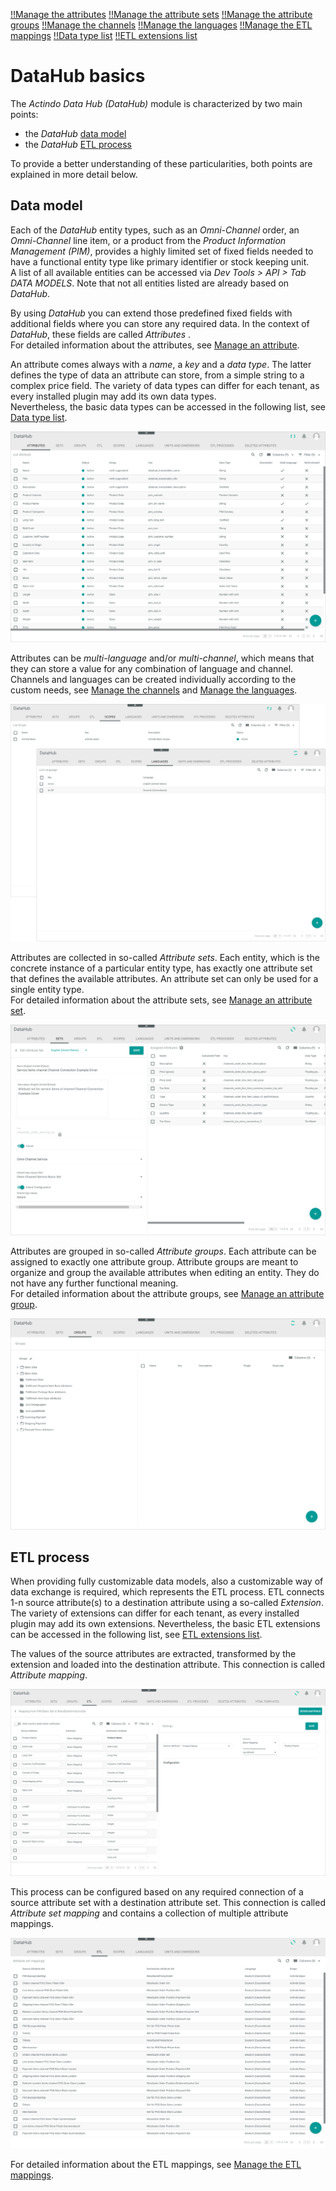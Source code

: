 [!!Manage the attributes](../Integration/01_ManageAttributes.md)
[!!Manage the attribute sets](../Integration/02_ManageAttributeSets.md)
[!!Manage the attribute groups](../Integration/03_ManageAttributeGroups.md)
[!!Manage the channels](../Integration/04_ManageChannels.md)
[!!Manage the languages](../Integration/05_ManageLanguages.md)
[!!Manage the ETL mappings](../Operation/01_ManageETLMappings.md)
[!!Data type list](../UserInterface/04_DataTypeList.md)
[!!ETL extensions list](../UserInterface/03_ETLExtensions.md)

# DataHub basics

The *Actindo Data Hub (DataHub)* module is characterized by two main points:
- the *DataHub* [data model](#data-model)
- the *DataHub* [ETL process](#etl-process)

To provide a better understanding of these particularities, both points are explained in more detail below.

## Data model

Each of the *DataHub* entity types, such as an *Omni-Channel* order, an *Omni-Channel* line item, or a product from the *Product Information Management (PIM)*, provides a highly limited set of fixed fields needed to have a functional entity type like primary identifier or stock keeping unit.   
A list of all available entities can be accessed via *Dev Tools > API > Tab DATA MODELS*. Note that not all entities listed are already based on *DataHub*.

[comment]: <> (Include link to Dev Tools when available)

By using *DataHub* you can extend those predefined fixed fields with additional fields where you can store any required data.
In the context of *DataHub*, these fields are called *Attributes* .     
For detailed information about the attributes, see [Manage an attribute](../Integration/01_ManageAttributes.md).

An attribute comes always with a *name*, a *key* and a *data type*. The latter defines the type of data an attribute can store, from a simple string to a complex price field.
The variety of data types can differ for each tenant, as every installed plugin may add its own data types.   
Nevertheless, the basic data types can be accessed in the following list, see [Data type list](../UserInterface/04_DataTypeList.md).

![Attributes](../../Assets/Screenshots/DataHub/Settings/Attributes/Attributes.png "[Attributes]")

Attributes can be *multi-language* and/or *multi-channel*, which means that they can store a value for any combination of language and channel.   
Channels and languages can be created individually according to the custom needs, see [Manage the channels](../Integration/04_ManageChannels.md) and [Manage the languages](../Integration/05_ManageLanguages.md).

![Channels and languages](../../Assets/Screenshots/DataHub/Settings/ChannelLanguageList.png "[Channels and languages]")

Attributes are collected in so-called *Attribute sets*. Each entity, which is the concrete instance of a particular entity type, has exactly one attribute set that defines the available attributes.
An attribute set can only be used for a single entity type.   
For detailed information about the attribute sets, see [Manage an attribute set](../Integration/02_ManageAttributeSets.md).

![Attribute sets](../../Assets/Screenshots/DataHub/Settings/AttributeSets/EditAttributeSet.png "[Attribute sets]")

Attributes are grouped in so-called *Attribute groups*. Each attribute can be assigned to exactly one attribute group.
Attribute groups are meant to organize and group the available attributes when editing an entity. They do not have any further functional meaning.   
For detailed information about the attribute groups, see [Manage an attribute group](../Integration/03_ManageAttributeGroups.md).

![Attribute groups](../../Assets/Screenshots/DataHub/Settings/AttributeGroups/AttributeGroups.png "[Attribute groups]")


## ETL process

When providing fully customizable data models, also a customizable way of data exchange is required, which represents the ETL process.
ETL connects 1-n source attribute(s) to a destination attribute using a so-called *Extension*. The variety of extensions can differ for each tenant, as every installed plugin may add its own extensions.
Nevertheless, the basic ETL extensions can be accessed in the following list, see [ETL extensions list](../UserInterface/03_ETLExtensions.md).   

The values of the source attributes are extracted, transformed by the extension and loaded into the destination attribute. This connection is called *Attribute mapping*.

![Attribute mapping](../../Assets/Screenshots/DataHub/Settings/ETL/MappingSettings.png "[Attribute mapping]")

This process can be configured based on any required connection of a source attribute set with a destination attribute set. This connection is called *Attribute set mapping* and contains a collection of multiple attribute mappings.

![Attribute set mapping](../../Assets/Screenshots/DataHub/Settings/ETL/ETL.png "[Attribute set mapping]")

For detailed information about the ETL mappings, see [Manage the ETL mappings](../Operation/01_ManageETLMappings.md).
